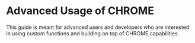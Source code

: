 # Advanced Usage of CHROME

This guide is meant for advanced users and developers who are interested in using custom functions and building on top of CHROME capabilities.